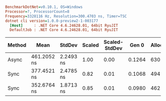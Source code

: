``` ini

BenchmarkDotNet=v0.10.1, OS=Windows
Processor=?, ProcessorCount=8
Frequency=3328116 Hz, Resolution=300.4703 ns, Timer=TSC
dotnet cli version=1.0.0-preview2-1-003177
  [Host]     : .NET Core 4.6.24628.01, 64bit RyuJIT
  DefaultJob : .NET Core 4.6.24628.01, 64bit RyuJIT


```
 Method |        Mean |    StdDev | Scaled | Scaled-StdDev |  Gen 0 | Allocated |
------- |------------ |---------- |------- |-------------- |------- |---------- |
  Async | 461.2052 ns | 2.2493 ns |   1.00 |          0.00 | 0.1264 |     630 B |
   Sync | 377.4521 ns | 2.4785 ns |   0.82 |          0.01 | 0.1068 |     494 B |
       Sync | 352.6764 ns | 1.8713 ns |   0.85 |          0.01 | 0.0980 |     462 B |
